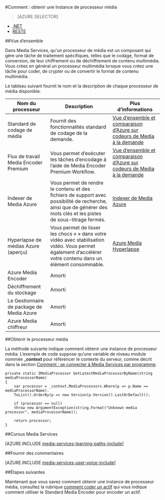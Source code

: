 <properties 
    pageTitle="Comment faire pour créer un processeur de support | Microsoft Azure" 
    description="Apprenez à créer un composant du processeur de média pour encoder, convertir le format, crypter ou décrypter le contenu multimédia pour Azure Media Services. Exemples de code sont écrits en C# et utilisent le Kit de développement de Services de support pour .NET." 
    services="media-services" 
    documentationCenter="" 
    authors="juliako" 
    manager="erikre" 
    editor=""/>

<tags 
    ms.service="media-services" 
    ms.workload="media" 
    ms.tgt_pltfrm="na" 
    ms.devlang="na" 
    ms.topic="article" 
    ms.date="09/26/2016" 
    ms.author="juliako"/>


#<a name="how-to-get-a-media-processor-instance"></a>Comment : obtenir une Instance de processeur média

> [AZURE.SELECTOR]
- [.NET](media-services-get-media-processor.md)
- [RESTE](media-services-rest-get-media-processor.md)


##<a name="overview"></a>Vue d’ensemble

Dans Media Services, qu'un processeur de média est un composant qui gère une tâche de traitement spécifiques, telles que le codage, format de conversion, de leur chiffrement ou de déchiffrement de contenu multimédia. Vous créez en général un processeur multimédia lorsque vous créez une tâche pour coder, de crypter ou de convertir le format de contenu multimédia.

Le tableau suivant fournit le nom et la description de chaque processeur de média disponible.

Nom du processeur|Description|Plus d’informations
---|---|---
Standard de codage de média|Fournit des fonctionnalités standard de codage de la demande. |[Vue d’ensemble et comparaison d’Azure sur codeurs de Media à la demande](media-services-encode-asset.md)
Flux de travail Media Encoder Premium|Vous permet d’exécuter les tâches d’encodage à l’aide de Media Encoder Premium Workflow.|[Vue d’ensemble et comparaison d’Azure sur codeurs de Media à la demande](media-services-encode-asset.md)
Indexer de Media Azure| Vous permet de rendre le contenu et des fichiers de support avec possibilité de recherche, ainsi que de générer des mots clés et les pistes de sous-titrage fermés.|[Indexer de Media Azure](media-services-index-content.md)
Hyperlapse de médias Azure (aperçu)|Vous permet de lisser les chocs « » dans votre vidéo avec stabilisation vidéo. Vous permet également d’accélérer votre contenu dans un élément consommable.|[Azure Media Hyperlapse](media-services-hyperlapse-content.md)
Azure Media Encoder|Amorti
Déchiffrement du stockage| Amorti|
Le Gestionnaire de package de Media Azure|Amorti|
Azure Media chiffreur|Amorti|

##<a name="get-media-processor"></a>Obtenir le processeur média

La méthode suivante indique comment obtenir une instance de processeur média. L’exemple de code suppose qu’une variable de niveau module nommée **_context** pour référencer le contexte du serveur, comme décrit dans la section [Comment : se connecter à Media Services par programme](media-services-dotnet-connect-programmatically.md).

    private static IMediaProcessor GetLatestMediaProcessorByName(string mediaProcessorName)
    {
        var processor = _context.MediaProcessors.Where(p => p.Name == mediaProcessorName).
        ToList().OrderBy(p => new Version(p.Version)).LastOrDefault();
        
        if (processor == null)
        throw new ArgumentException(string.Format("Unknown media processor", mediaProcessorName));
        
        return processor;
    }


##<a name="media-services-learning-paths"></a>Cursus Media Services

[AZURE.INCLUDE [media-services-learning-paths-include](../../includes/media-services-learning-paths-include.md)]

##<a name="provide-feedback"></a>Fournir des commentaires

[AZURE.INCLUDE [media-services-user-voice-include](../../includes/media-services-user-voice-include.md)]

##<a name="next-steps"></a>Étapes suivantes

Maintenant que vous savez comment obtenir une instance de processeur média, consultez la rubrique [comment coder un actif](media-services-dotnet-encode-with-media-encoder-standard.md) qui vous indique comment utiliser le Standard Media Encoder pour encoder un actif.


